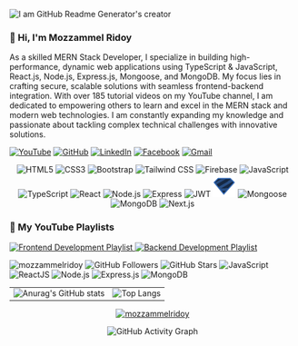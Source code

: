 ![I am GitHub Readme Generator's creator](https://res.cloudinary.com/dsh57dvqf/image/upload/v1728564604/Purple_Blue_Modern_Gaming_Youtube_Thumbnail_6_firjlk.png)


### 👋 Hi, I'm Mozzammel Ridoy

As a skilled MERN Stack Developer, I specialize in building high-performance, dynamic web applications using TypeScript & JavaScript, React.js, Node.js, Express.js, Mongoose, and MongoDB. My focus lies in crafting secure, scalable solutions with seamless frontend-backend integration. With over 185 tutorial videos on my YouTube channel, I am dedicated to empowering others to learn and excel in the MERN stack and modern web technologies. I am constantly expanding my knowledge and passionate about tackling complex technical challenges with innovative solutions.
<p align="left">
   
  [![YouTube](https://img.shields.io/badge/YouTube-FF0000?style=for-the-badge&logo=youtube&logoColor=white)](https://www.youtube.com/@MozzammelRidoy)
  [![GitHub](https://img.shields.io/badge/GitHub-000000?style=for-the-badge&logo=github&logoColor=white)](https://github.com/MozzammelRidoy)
  [![LinkedIn](https://img.shields.io/badge/LinkedIn-0077B5?style=for-the-badge&logo=linkedin&logoColor=white)](https://www.linkedin.com/in/MozzammelRidoy/)
  [![Facebook](https://img.shields.io/badge/Facebook-1877F2?style=for-the-badge&logo=facebook&logoColor=white)](https://www.facebook.com/MozzammelRidoyAR)
  [![Gmail](https://img.shields.io/badge/Gmail-D14836?style=for-the-badge&logo=gmail&logoColor=white)](mailto:mozzammelridoy5iii@gmail.com)



</p>




<p align="center"> 
  <img src="https://cdn.jsdelivr.net/gh/devicons/devicon/icons/html5/html5-original-wordmark.svg" alt="HTML5" width="40" height="40"/>
  <img src="https://cdn.jsdelivr.net/gh/devicons/devicon/icons/css3/css3-original-wordmark.svg" alt="CSS3" width="40" height="40"/>
  <img src="https://framerusercontent.com/images/YpBCxntFUx1XOzWhmAalGOq3xI.jpg" alt="Bootstrap" width="40" height="40"/>
  <img src="https://www.vectorlogo.zone/logos/tailwindcss/tailwindcss-icon.svg" alt="Tailwind CSS" width="40" height="40"/>
  <img src="https://www.vectorlogo.zone/logos/firebase/firebase-icon.svg" alt="Firebase" width="40" height="40"/>
  <img src="https://cdn.jsdelivr.net/gh/devicons/devicon/icons/javascript/javascript-original.svg" alt="JavaScript" width="40" height="40"/>
  <img src="https://cdn.jsdelivr.net/gh/devicons/devicon/icons/typescript/typescript-original.svg" alt="TypeScript" width="40" height="40"/>
  <img src="https://cdn.jsdelivr.net/gh/devicons/devicon/icons/react/react-original-wordmark.svg" alt="React" width="40" height="40"/>
  <img src="https://cdn-icons-png.flaticon.com/512/919/919825.png" alt="Node.js" width="40" height="40"/>
  <img src="https://www.peanutsquare.com/wp-content/uploads/2024/04/Express.png" alt="Express" width="40" height="40"/>
  <img src="https://play-lh.googleusercontent.com/3C-hB-KWoyWzZjUnRsXUPu-bqB3HUHARMLjUe9OmPoHa6dQdtJNW30VrvwQ1m7Pln3A=w240-h480-rw" alt="JWT" width="40" height="40"/>
   <img src="https://raw.githubusercontent.com/colinhacks/zod/HEAD/logo.svg" alt="Zod" width="40" height="40"/>
   <img src="https://avatars.githubusercontent.com/u/7552965?s=200&v=4" alt="Mongoose" width="40" height="40"/>
  <img src="https://www.desuvit.com/wp-content/uploads/2021/03/mongodb-icon.png" alt="MongoDB" width="40" height="40"/>
    
  <img src="https://d2nir1j4sou8ez.cloudfront.net/wp-content/uploads/2021/12/nextjs-boilerplate-logo.png" alt="Next.js" width="40" height="40"/>
 
  
</p>



### 📝 My YouTube Playlists

   

   
<a href="https://www.youtube.com/playlist?list=PLdckfeEPXTb7j-DOuuGREEHrFuHfttcNq" target="_blank">
  <img src="https://img.youtube.com/vi/Dxd7nJsEtTU/hqdefault.jpg" alt="Frontend Development Playlist" width="300" />
</a>

<a href="https://www.youtube.com/playlist?list=PLdckfeEPXTb5wxRqMczBw88GbeXaKWb6H" target="_blank">
  <img src="https://img.youtube.com/vi/J-BR9-8Rogk/hqdefault.jpg" alt="Backend Development Playlist" width="300" />
</a>






<p align="left"> 
  <img src="https://komarev.com/ghpvc/?username=mozzammelridoy&label=Profile%20views&color=0e75b6&style=flat" alt="mozzammelridoy" /> 
  <img src="https://img.shields.io/github/followers/MozzammelRidoy?label=Followers&style=flat-square" alt="GitHub Followers" />
  <img src="https://img.shields.io/github/stars/MozzammelRidoy?label=GitHub%20Stars&style=flat-square" alt="GitHub Stars" />
  <img src="https://img.shields.io/badge/JavaScript-ES6+-yellow?style=flat-square&logo=javascript&logoColor=white" alt="JavaScript" />
  <img src="https://img.shields.io/badge/React-JS-blue?style=flat-square&logo=react" alt="ReactJS" />
  <img src="https://img.shields.io/badge/Node.js-JS-brightgreen?style=flat-square&logo=node.js" alt="Node.js" />
  <img src="https://img.shields.io/badge/Express.js-framework-lightgrey?style=flat-square&logo=express" alt="Express.js" />
  <img src="https://img.shields.io/badge/MongoDB-database-green?style=flat-square&logo=mongodb" alt="MongoDB" />


</p>



<table align="center" width="100%">
  <tr>
    <td align="center">
      <img src="https://github-readme-stats.vercel.app/api?username=MozzammelRidoy&show_icons=true&theme=radical" alt="Anurag's GitHub stats" />
    </td>
    <td align="center">
      <img src="https://github-readme-stats.vercel.app/api/top-langs/?username=MozzammelRidoy&layout=compact" alt="Top Langs" />
    </td>
  </tr>
</table>



<p align="center"> <a href="https://github.com/ryo-ma/github-profile-trophy"><img src="https://github-profile-trophy.vercel.app/?username=mozzammelridoy" alt="mozzammelridoy" /></a> </p>

<p align="center">
  <img src="https://github-readme-activity-graph.vercel.app/graph?username=MozzammelRidoy&theme=react-dark" alt="GitHub Activity Graph">
</p>



